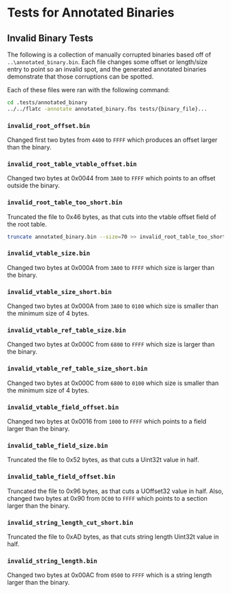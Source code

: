 # Tests for Annotated Binaries

## Invalid Binary Tests

The following is a collection of manually corrupted binaries based off of
`..\annotated_binary.bin`. Each file changes some offset or length/size entry to
point so an invalid spot, and the generated annotated binaries demonstrate that
those corruptions can be spotted.

Each of these files were ran with the following command:

```sh
cd .tests/annotated_binary
../../flatc -annotate annotated_binary.fbs tests/{binary_file}...
```

### `invalid_root_offset.bin`

Changed first two bytes from `4400` to `FFFF` which produces an offset larger
than the binary.

### `invalid_root_table_vtable_offset.bin`

Changed two bytes at 0x0044 from `3A00` to `FFFF` which points to an offset
outside the binary.

### `invalid_root_table_too_short.bin`

Truncated the file to 0x46 bytes, as that cuts into the vtable offset field of
the root table.

```sh
truncate annotated_binary.bin --size=70 >> invalid_root_table_too_short.bin
```

### `invalid_vtable_size.bin`

Changed two bytes at 0x000A from `3A00` to `FFFF` which size is larger than the
binary.

### `invalid_vtable_size_short.bin`

Changed two bytes at 0x000A from `3A00` to `0100` which size is smaller than the
minimum size of 4 bytes.

### `invalid_vtable_ref_table_size.bin`

Changed two bytes at 0x000C from `6800` to `FFFF` which size is larger than the
binary.

### `invalid_vtable_ref_table_size_short.bin`

Changed two bytes at 0x000C from `6800` to `0100` which size is smaller than 
the minimum size of 4 bytes.

### `invalid_vtable_field_offset.bin`

Changed two bytes at 0x0016 from `1000` to `FFFF` which points to a field larger
than the binary.

### `invalid_table_field_size.bin`

Truncated the file to 0x52 bytes, as that cuts a Uint32t value in half.

### `invalid_table_field_offset.bin`

Truncated the file to 0x96 bytes, as that cuts a UOffset32 value in half. Also,
changed two bytes at 0x90 from `DC00` to `FFFF` which points to a section larger
than the binary.

### `invalid_string_length_cut_short.bin`

Truncated the file to 0xAD bytes, as that cuts string length Uint32t value in 
half.

### `invalid_string_length.bin`

Changed two bytes at 0x00AC from `0500` to `FFFF` which is a string length
larger than the binary.